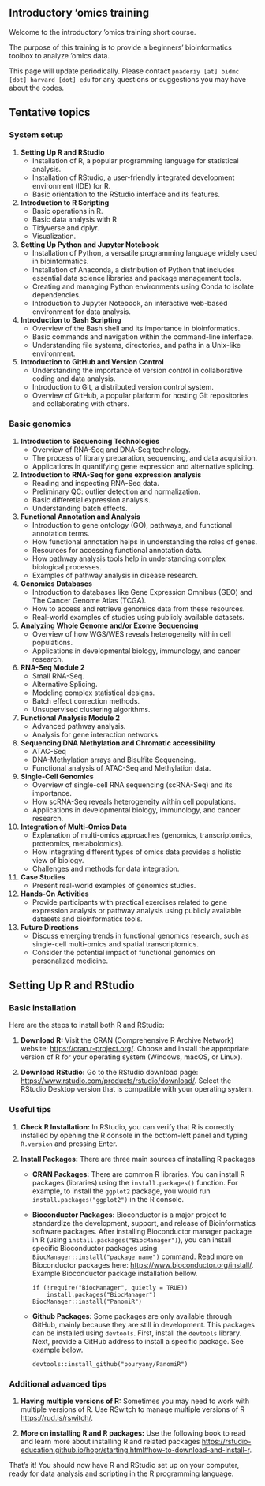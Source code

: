 ## Introductory ’omics training

Welcome to the introductory ’omics training short course.

The purpose of this training is to provide a beginners’ bioinformatics
toolbox to analyze ’omics data.

This page will update periodically. Please contact
`pnaderiy [at] bidmc [dot] harvard [dot] edu` for any questions or
suggestions you may have about the codes.

## Tentative topics

### System setup

1.  **Setting Up R and RStudio**
    -   Installation of R, a popular programming language for
        statistical analysis.
    -   Installation of RStudio, a user-friendly integrated development
        environment (IDE) for R.
    -   Basic orientation to the RStudio interface and its features.
2.  **Introduction to R Scripting**
    -   Basic operations in R.
    -   Basic data analysis with R
    -   Tidyverse and dplyr.
    -   Visualization.
3.  **Setting Up Python and Jupyter Notebook**
    -   Installation of Python, a versatile programming language widely
        used in bioinformatics.
    -   Installation of Anaconda, a distribution of Python that includes
        essential data science libraries and package management tools.
    -   Creating and managing Python environments using Conda to isolate
        dependencies.
    -   Introduction to Jupyter Notebook, an interactive web-based
        environment for data analysis.
4.  **Introduction to Bash Scripting**
    -   Overview of the Bash shell and its importance in bioinformatics.
    -   Basic commands and navigation within the command-line interface.
    -   Understanding file systems, directories, and paths in a
        Unix-like environment.
5.  **Introduction to GitHub and Version Control**
    -   Understanding the importance of version control in collaborative
        coding and data analysis.
    -   Introduction to Git, a distributed version control system.
    -   Overview of GitHub, a popular platform for hosting Git
        repositories and collaborating with others.

### Basic genomics

1.  **Introduction to Sequencing Technologies**
    -   Overview of RNA-Seq and DNA-Seq technology.
    -   The process of library preparation, sequencing, and data
        acquisition.
    -   Applications in quantifying gene expression and alternative
        splicing.
2.  **Introduction to RNA-Seq for gene expression analysis**
    -   Reading and inspecting RNA-Seq data.
    -   Preliminary QC: outlier detection and normalization.
    -   Basic differetial expression analysis.
    -   Understanding batch effects.
3.  **Functional Annotation and Analysis**
    -   Introduction to gene ontology (GO), pathways, and functional
        annotation terms.
    -   How functional annotation helps in understanding the roles of
        genes.
    -   Resources for accessing functional annotation data.
    -   How pathway analysis tools help in understanding complex
        biological processes.
    -   Examples of pathway analysis in disease research.
4.  **Genomics Databases**
    -   Introduction to databases like Gene Expression Omnibus (GEO) and
        The Cancer Genome Atlas (TCGA).
    -   How to access and retrieve genomics data from these resources.
    -   Real-world examples of studies using publicly available
        datasets.
5.  **Analyzing Whole Genome and/or Exome Sequencing**
    -   Overview of how WGS/WES reveals heterogeneity within cell
        populations.
    -   Applications in developmental biology, immunology, and cancer
        research.
6.  **RNA-Seq Module 2**
    -   Small RNA-Seq.
    -   Alternative Splicing.
    -   Modeling complex statistical designs.
    -   Batch effect correction methods.
    -   Unsupervised clustering algorithms.
7.  **Functional Analysis Module 2**
    -   Advanced pathway analysis.
    -   Analysis for gene interaction networks.
8.  **Sequencing DNA Methylation and Chromatic accessibility**
    -   ATAC-Seq
    -   DNA-Methylation arrays and Bisulfite Sequencing.
    -   Functional analysis of ATAC-Seq and Methylation data.
9.  **Single-Cell Genomics**
    -   Overview of single-cell RNA sequencing (scRNA-Seq) and its
        importance.
    -   How scRNA-Seq reveals heterogeneity within cell populations.
    -   Applications in developmental biology, immunology, and cancer
        research.
10. **Integration of Multi-Omics Data**
    -   Explanation of multi-omics approaches (genomics,
        transcriptomics, proteomics, metabolomics).
    -   How integrating different types of omics data provides a
        holistic view of biology.
    -   Challenges and methods for data integration.
11. **Case Studies**
    -   Present real-world examples of genomics studies.
12. **Hands-On Activities**
    -   Provide participants with practical exercises related to gene
        expression analysis or pathway analysis using publicly available
        datasets and bioinformatics tools.
13. **Future Directions**
    -   Discuss emerging trends in functional genomics research, such as
        single-cell multi-omics and spatial transcriptomics.
    -   Consider the potential impact of functional genomics on
        personalized medicine.

## Setting Up R and RStudio

### Basic installation

Here are the steps to install both R and RStudio:

1.  **Download R:** Visit the CRAN (Comprehensive R Archive Network)
    website: <https://cran.r-project.org/>. Choose and install the
    appropriate version of R for your operating system (Windows, macOS,
    or Linux).

2.  **Download RStudio:** Go to the RStudio download page:
    <https://www.rstudio.com/products/rstudio/download/>. Select the
    RStudio Desktop version that is compatible with your operating
    system.

### Useful tips

1.  **Check R Installation:** In RStudio, you can verify that R is
    correctly installed by opening the R console in the bottom-left
    panel and typing `R.version` and pressing Enter.

2.  **Install Packages:** There are three main sources of installing R
    packages

    -   **CRAN Packages:** There are common R libraries. You can install
        R packages (libraries) using the `install.packages()` function.
        For example, to install the `ggplot2` package, you would run
        `install.packages("ggplot2")` in the R console.

    -   **Bioconductor Packages:** Bioconductor is a major project to
        standardize the development, support, and release of
        Bioinformatics software packages. After installing Bioconductor
        manager package in R (using `install.packages("BiocManager")`),
        you can install specific Bioconductor packages using
        `BiocManager::install("package name")` command. Read more on
        Bioconductor packages here:
        <https://www.bioconductor.org/install/>. Example Bioconductor
        package installation bellow.

            if (!require("BiocManager", quietly = TRUE))
                install.packages("BiocManager")
            BiocManager::install("PanomiR")

    -   **Github Packages:** Some packages are only available through
        GitHub, mainly because they are still in development. This
        packages can be installed using `devtools`. First, install the
        `devtools` library. Next, provide a GitHub address to install a
        specific package. See example below.

            devtools::install_github("pouryany/PanomiR")

### Additional advanced tips

1.  **Having multiple versions of R:** Sometimes you may need to work
    with multiple versions of R. Use RSwitch to manage multiple versions
    of R <https://rud.is/rswitch/>.

2.  **More on installing R and R packages:** Use the following book to
    read and learn more about installing R and related packages
    <https://rstudio-education.github.io/hopr/starting.html#how-to-download-and-install-r>.

That’s it! You should now have R and RStudio set up on your computer,
ready for data analysis and scripting in the R programming language.
